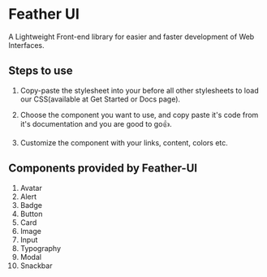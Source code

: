 # Feather UI

A Lightweight Front-end library for easier and faster development of Web Interfaces.


## Steps to use

1. Copy-paste the stylesheet <link> into your <head> before all other stylesheets to load our CSS(available at Get Started or Docs page). 

2. Choose the component you want to use, and copy paste it's code from it's documentation and you are good to go👍.

3. Customize the component with your links, content, colors etc.


## Components provided by Feather-UI

1. Avatar
2. Alert
3. Badge
4. Button
5. Card
6. Image
7. Input
8. Typography
9. Modal
10. Snackbar